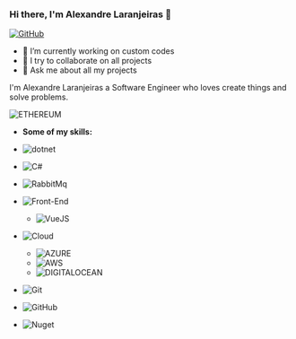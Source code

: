 ### Hi there, I'm Alexandre Laranjeiras 👋
[![GitHub](https://img.shields.io/badge/-@Laranjeiras-black?logo=GitHub&style=flat-square&link=https://github.com/Laranjeiras?tab=repositories)](https://github.com/Laranjeiras?tab=repositories)

- 🔭 I’m currently working on custom codes
- 👯 I try to collaborate on all projects
- 💬 Ask me about all my projects

I'm Alexandre Laranjeiras a Software Engineer who loves create things and solve problems.

![ETHEREUM](https://img.shields.io/badge/Ethereum-3C3C3D?style=for-the-badge&logo=Ethereum&logoColor=white)

- **Some of my skills:**
- ![dotnet](https://img.shields.io/badge/.NET-512BD4?style=for-the-badge&logo=dotnet&logoColor=white)
- ![C#](https://img.shields.io/badge/-C%23-black?&labelColor=white&color=black&logoColor=black&logo=data%3Aimage%2Fpng%3Bbase64%2CiVBORw0KGgoAAAANSUhEUgAAABAAAAAQCAYAAAAf8%2F9hAAAAAXNSR0IArs4c6QAAAARnQU1BAACxjwv8YQUAAAAJcEhZcwAADsQAAA7EAZUrDhsAAAMhSURBVDhPZZNdaFxVEMd%2F92OTTZO7W9K1aWxTiJiitbW0MWl0oUXUiqW0UOiHiNgPKdgHfdKAH%2BCTgtAHsUYRlOqLRIlFCymiUpBGCSHbxpCQ0hRr0qQJTcJmc%2Ffm7r279zrnhNQHBw537pz5z5yZ%2BY%2FheV5cqVQwTRPDMIjjmOpkNfcKc7hTBcSIs9Eh42Qo%2BaX7PlEUYVkWhuu6sQIrsW2bgr9EIb%2FI2JejjF0eFWvM1gPb2XLyUdJrUzjVDuVyWfurIEaxWIxVpDAKNXi85wbXL%2BRI1CYw7ZXAUTmi7IXsPPkEDx1uIZ1MYRs26uVGEATxgrfAnT8myX0yQBgEkhPKpTJNrZsxTIM7uUn9VUeV1%2FpGO5t2N0mgNEa%2BmI%2BHvxti4LN%2B6hpqce%2B5dLya5cnTWZ19Va59P8iVc7%2BRbkhRuFtg66ldZE%2FsxvR9n3gxIrk2SVAMyZ7d8z%2Bwkp1HWjl6%2FhizM3nuust4MyX8oIQdxRGxIa2SziLf9pc7NOCvH4fofe%2BSaDH7Op8n8%2FhGul65wPKSJJSeWNIf1QN7dQKVsMLDe1q0rqT33Z9ofKSBUOwXP%2FqZwoLH3tNP8ezZvcz9M0%2F%2Ft4MyeoMVtBJ5gVVtazVYDrATFqM3Z8kNT2FYJgm5EwpIIplIqSJe8iNiqllqRQCTA7e1XlVTRdSSYWxoklnJZm9wOPTOC1z9up%2FzR7%2Bgu%2FMH1qSTwoN4pQQVq0ZAU7fnGewdpnX%2Fdt7qPsPfb%2B%2BXbCEt7c068HopqevFr3BSSUzhjuKPJLYJ4gp9fePcml3kw0NdjPx%2BUwOad2y6D54Ymeb95z7GlcZNyKv8SomEMNcIwzCenpui7%2FPrXPzgF2rrayjmPTZve5COw7t03bnLI9z48xbOujrceY%2BDnc%2Fw9OttbKhvXKFyoiqBF7rS6SV63vyVq90DOA%2FUaa4rWprSRHe%2BSNvBHRw5t49MYz1Ja42wNvxvmdSWqUCFIM%2FEtWm%2Bee0S0%2BMz2r6%2BaR0vfXqALdlm6uyUBq5upF5nrYijOkpsGZkfF8n1jFEOyrQdf4xayyHwQ32vwOqYpsm%2FO6BtFK8%2BayEAAAAASUVORK5CYII%3D&style=flat-square)
- ![RabbitMq](https://img.shields.io/badge/rabbitmq-%23FF6600.svg?&style=for-the-badge&logo=rabbitmq&logoColor=white)
- ![Front-End](https://img.shields.io/badge/-Front--End-black?&logoColor=white&logo=FrontEnd&style=flat-square)
    - ![VueJS](https://img.shields.io/badge/Vue.js-35495E?style=for-the-badge&logo=vuedotjs&logoColor=4FC08D)
- ![Cloud](https://img.shields.io/badge/-Cloud-black?&logoColor=white&logo=Cloud&style=flat-square)
    - ![AZURE](https://img.shields.io/badge/microsoft%20azure-0089D6?style=for-the-badge&logo=microsoft-azure&logoColor=white)
    - ![AWS](https://img.shields.io/badge/Amazon_AWS-FF9900?style=for-the-badge&logo=amazonaws&logoColor=white)
    - ![DIGITALOCEAN](https://img.shields.io/badge/Digital_Ocean-0080FF?style=for-the-badge&logo=DigitalOcean&logoColor=white)
    
- ![Git](https://img.shields.io/badge/GIT-E44C30?style=for-the-badge&logo=git&logoColor=white)
- ![GitHub](https://img.shields.io/badge/GitHub-100000?style=for-the-badge&logo=github&logoColor=white)
- ![Nuget](https://img.shields.io/badge/NuGet-004880?style=for-the-badge&logo=nuget&logoColor=white)
